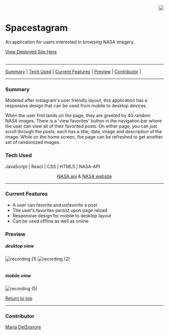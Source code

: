 <div align="right">
  <img src="https://user-images.githubusercontent.com/76507607/133947552-8c29e038-b9d6-404a-94d4-d47ab66b0c30.png" />
</div>
<div>
  <h1>Spacestagram</h1>
  <p>An application for users interested in browsing NASA imagery.</p>
  <a href="https://spacestagram-alpha.vercel.app/">View Deployed Site Here</a>
</div>
<br>



---

[Summary](#summary) |
[Tech Used](#tech-used) |
[Current Features](#current-features) |
[Preview](#preview) |
[Contributor](#contributor) |

 
---

### Summary
Modeled after instagram's user friendly layout, this application has a responsive design that can be used from mobile to desktop devices.

When the user first lands on the page, they are greeted by 40 random NASA images.  There is a 'view favorites' button in the navigation bar where the user can view all of their favorited posts.  On either page, you can just scroll through the posts; each has a title, date, image and description of the image.  While on the home screen, the page can be refreshed to get another set of randomized images.  
 
### Tech Used
JavaScript | React | CSS | HTML5 | NASA-API

<div align='center'> <a href="https://github.com/nasa/apod-api">NASA api</a> & <a href="https://www.nasa.gov/">NASA website</a> </div>

---


### Current Features
- A user can favorite and unfavorite a post
- The user's favorites persist upon page reload
- Responsive design for mobile to desktop layout
- Can be used offline as well as online


### Preview
##### desktop view 
![recording (1)](https://user-images.githubusercontent.com/76507607/134095192-209b9392-7f60-4f27-a18f-1f98a87d00ce.gif)
![recording (2)](https://user-images.githubusercontent.com/76507607/134095196-a1627d50-7bef-47a5-9a29-16c85136c270.gif)<br>
<br>
##### mobile view
![recording (5)](https://user-images.githubusercontent.com/76507607/134095775-bd626b93-845d-4ca7-8b07-5ed3ad43c2ff.gif)<br>


[Return to top](#spacestagram)

---
### Contributor
[Maria DelSignore](https://github.com/madhaus4) <br>



